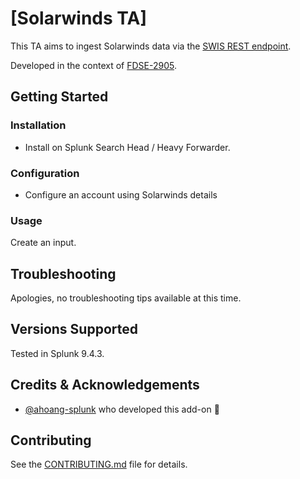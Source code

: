 # [Solarwinds TA]
This TA aims to ingest Solarwinds data via the [SWIS REST endpoint](https://github.com/solarwinds/OrionSDK/wiki/REST).

Developed in the context of [FDSE-2905](https://splunk.atlassian.net/browse/FDSE-2905).

## Getting Started
### Installation
* Install on Splunk Search Head / Heavy Forwarder.

### Configuration
* Configure an account using Solarwinds details

### Usage
Create an input.

## Troubleshooting

Apologies, no troubleshooting tips available at this time.

## Versions Supported

Tested in Splunk 9.4.3.

## Credits & Acknowledgements

* [@ahoang-splunk](https://www.github.com/ahoang-splunk) who developed this add-on :pray:

## Contributing
See the [CONTRIBUTING.md](https://github.com/splunk-platform-apps/.github/blob/main/.github/CONTRIBUTING.md) file for details.